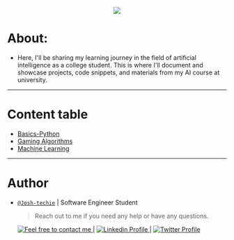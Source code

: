 <p align="center">
<img src ="https://th.bing.com/th/id/R.87f2af318a391e557f4cffd0b14437f2?rik=Px5gSa4HvCyrAw&riu=http%3a%2f%2fwww.mhhealthcare.com%2fwp-content%2fuploads%2f2018%2f03%2fiStock-864460734.jpg&ehk=VEe%2f8pPduBL4JHzfRXqhdZZOmNg3KWNUWR%2fKZRQ6hws%3d&risl=1&pid=ImgRaw&r=0">
</p>

# About:

- Here, I'll be sharing my learning journey in the field of artificial intelligence as a college student. This is where I'll document and showcase projects, code snippets, and materials from my AI course at university.

---

# Content table

- [Basics-Python](./Basics-Python/)
- [Gaming Algorithms](./Gaming_Algorithms/)
- [Machine Learning](./Machine_Learning/)

---

# Author

- [`@Josh-techie`]() | Software Engineer Student

  > Reach out to me if you need any help or have any questions.

  <a href="mailto:youssef.abouyahia@e-polytechnique.ma">
  	<img alt="Feel free to contact me" src="https://img.shields.io/badge/-Ask_me_anything-blue?style=flat&logo=Gmail&logoColor=white&link=mailto:youssef.abouyahia@e-polytechnique.ma&color=3d85c6" />
  </a>
  <span> | </span>
    <a href="https://www.linkedin.com/in/youssef-abouyahia/">
        <img alt="Linkedin Profile" src="https://img.shields.io/badge/-Linkedin-0072b1?style=flat&logo=Linkedin&logoColor=white&link=https://www.linkedin.com/in/youssef-abouyahia/" />
    </a>
    <span> | </span>
    <a href="https://twitter.com/JoesephAb">
        <img alt="Twitter Profile" src="https://img.shields.io/badge/-Twitter-0072b1?style=flat&logo=Twitter&logoColor=white&link=https://twitter.com/JoesephAb&color=1DA1F2" />
    </a>
